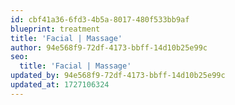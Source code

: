 ```yaml
---
id: cbf41a36-6fd3-4b5a-8017-480f533bb9af
blueprint: treatment
title: 'Facial | Massage'
author: 94e568f9-72df-4173-bbff-14d10b25e99c
seo:
  title: 'Facial | Massage'
updated_by: 94e568f9-72df-4173-bbff-14d10b25e99c
updated_at: 1727106324
---
```

